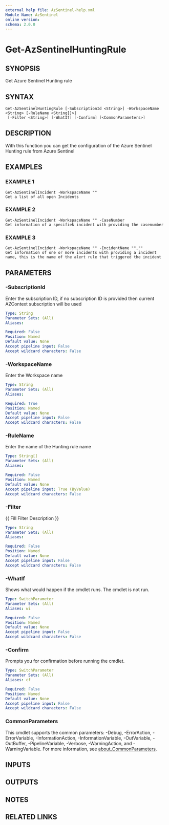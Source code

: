 ```yaml
---
external help file: AzSentinel-help.xml
Module Name: AzSentinel
online version:
schema: 2.0.0
---
```


# Get-AzSentinelHuntingRule

## SYNOPSIS
Get Azure Sentinel Hunting rule

## SYNTAX

```
Get-AzSentinelHuntingRule [-SubscriptionId <String>] -WorkspaceName <String> [-RuleName <String[]>]
 [-Filter <String>] [-WhatIf] [-Confirm] [<CommonParameters>]
```

## DESCRIPTION
With this function you can get the configuration of the Azure Sentinel Hunting rule from Azure Sentinel

## EXAMPLES

### EXAMPLE 1
```
Get-AzSentinelIncident -WorkspaceName ""
Get a list of all open Incidents
```

### EXAMPLE 2
```
Get-AzSentinelIncident -WorkspaceName "" -CaseNumber
Get information of a specifiek incident with providing the casenumber
```

### EXAMPLE 3
```
Get-AzSentinelIncident -WorkspaceName "" -IncidentName "",""
Get information of one or more incidents with providing a incident name, this is the name of the alert rule that triggered the incident
```

## PARAMETERS

### -SubscriptionId
Enter the subscription ID, if no subscription ID is provided then current AZContext subscription will be used

```yaml
Type: String
Parameter Sets: (All)
Aliases:

Required: False
Position: Named
Default value: None
Accept pipeline input: False
Accept wildcard characters: False
```

### -WorkspaceName
Enter the Workspace name

```yaml
Type: String
Parameter Sets: (All)
Aliases:

Required: True
Position: Named
Default value: None
Accept pipeline input: False
Accept wildcard characters: False
```

### -RuleName
Enter the name of the Hunting rule name

```yaml
Type: String[]
Parameter Sets: (All)
Aliases:

Required: False
Position: Named
Default value: None
Accept pipeline input: True (ByValue)
Accept wildcard characters: False
```

### -Filter
{{ Fill Filter Description }}

```yaml
Type: String
Parameter Sets: (All)
Aliases:

Required: False
Position: Named
Default value: None
Accept pipeline input: False
Accept wildcard characters: False
```

### -WhatIf
Shows what would happen if the cmdlet runs.
The cmdlet is not run.

```yaml
Type: SwitchParameter
Parameter Sets: (All)
Aliases: wi

Required: False
Position: Named
Default value: None
Accept pipeline input: False
Accept wildcard characters: False
```

### -Confirm
Prompts you for confirmation before running the cmdlet.

```yaml
Type: SwitchParameter
Parameter Sets: (All)
Aliases: cf

Required: False
Position: Named
Default value: None
Accept pipeline input: False
Accept wildcard characters: False
```

### CommonParameters
This cmdlet supports the common parameters: -Debug, -ErrorAction, -ErrorVariable, -InformationAction, -InformationVariable, -OutVariable, -OutBuffer, -PipelineVariable, -Verbose, -WarningAction, and -WarningVariable. For more information, see [about_CommonParameters](http://go.microsoft.com/fwlink/?LinkID=113216).

## INPUTS

## OUTPUTS

## NOTES

## RELATED LINKS
